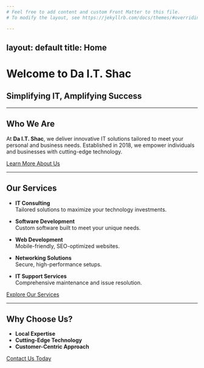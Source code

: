 ```yaml
---
# Feel free to add content and custom Front Matter to this file.
# To modify the layout, see https://jekyllrb.com/docs/themes/#overriding-theme-defaults

---
```

layout: default
title: Home
---

# Welcome to Da I.T. Shac
## Simplifying IT, Amplifying Success

---

## Who We Are  
At **Da I.T. Shac**, we deliver innovative IT solutions tailored to meet your personal and business needs. Established in 2018, we empower individuals and businesses with cutting-edge technology.

[Learn More About Us](about.html)

---

## Our Services

- **IT Consulting**  
  Tailored solutions to maximize your technology investments.

- **Software Development**  
  Custom software built to meet your unique needs.

- **Web Development**  
  Mobile-friendly, SEO-optimized websites.

- **Networking Solutions**  
  Secure, high-performance setups.

- **IT Support Services**  
  Comprehensive maintenance and issue resolution.

[Explore Our Services](services.html)

---

## Why Choose Us?  

- **Local Expertise**  
- **Cutting-Edge Technology**  
- **Customer-Centric Approach**  

[Contact Us Today](contact.html)
